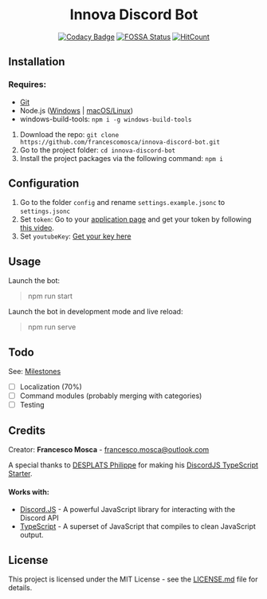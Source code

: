 <div align="center">
<h1>Innova Discord Bot</h1>

[![Codacy Badge](https://api.codacy.com/project/badge/Grade/f7f0b7f83d6041d299955b81b3bbe03b)](https://www.codacy.com/app/francescomosca/innova-discord-bot?utm_source=github.com&amp;utm_medium=referral&amp;utm_content=francescomosca/innova-discord-bot&amp;utm_campaign=Badge_Grade) [![FOSSA Status](https://app.fossa.io/api/projects/git%2Bgithub.com%2Ffrancescomosca%2Finnova-discord-bot.svg?type=shield)](https://app.fossa.io/projects/git%2Bgithub.com%2Ffrancescomosca%2Finnova-discord-bot?ref=badge_shield) [![HitCount](http://hits.dwyl.io/francescomosca/innova-discord-bot.svg)](http://hits.dwyl.io/francescomosca/innova-discord-bot) 
</div>

## Installation

### Requires:

- [Git](https://git-scm.com/downloads)
- Node.js ([Windows](https://nodejs.org/it/) | [macOS/Linux](https://github.com/nodesource/distributions/blob/master/README.md#installation-instructions))
- windows-build-tools: `npm i -g windows-build-tools` <!-- searching for another solution -->

1. Download the repo: `git clone https://github.com/francescomosca/innova-discord-bot.git`
2. Go to the project folder: `cd innova-discord-bot`
3. Install the project packages via the following command: `npm i`

## Configuration

1. Go to the folder `config` and rename `settings.example.jsonc` to `settings.jsonc`
2. Set `token`: Go to your [application page](https://discordapp.com/developers/applications/me) and get your token by following [this video](https://drive.google.com/file/d/1wZG_TBVfjQfj0CEYaRTzS60D-cbfeeYZ/view).
3. Set `youtubeKey`: [Get your key here](https://console.cloud.google.com/apis/library/youtube.googleapis.com)

## Usage

Launch the bot:
> npm run start

Launch the bot in development mode and live reload:
> npm run serve

## Todo

See: [Milestones](https://github.com/francescomosca/innova-discord-bot/milestones)

- [ ] Localization (70%)
- [ ] Command modules (probably merging with categories)
- [ ] Testing

## Credits

Creator: **Francesco Mosca** - <francesco.mosca@outlook.com> 

A special thanks to [DESPLATS Philippe](https://github.com/RedekProject/) for making his [DiscordJS TypeScript Starter](https://github.com/RedekProject/DiscordJS-TypeScript-Starter-Gulp).

#### Works with:
* [Discord.JS](https://github.com/discordjs/discord.js) - A powerful JavaScript library for interacting with the Discord API
* [TypeScript](https://github.com/Microsoft/TypeScript) - A superset of JavaScript that compiles to clean JavaScript output.

## License

This project is licensed under the MIT License - see the [LICENSE.md](https://github.com/francescomosca/innova-discord-bot/blob/dev/LICENSE) file for details.